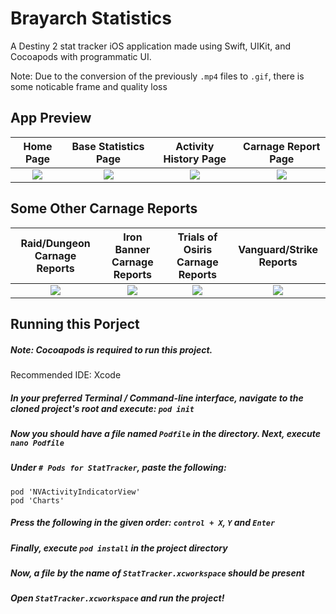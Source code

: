 # Brayarch Statistics
A Destiny 2 stat tracker iOS application made using Swift, UIKit, and Cocoapods with programmatic UI.

Note: Due to the conversion of the previously `.mp4` files to `.gif`, there is some noticable frame and quality loss

## App Preview

|Home Page                  |  Base Statistics Page     |  Activity History Page    |  Carnage Report Page      | 
|:-------------------------:|:-------------------------:|:-------------------------:|:-------------------------:|
<img src="https://github.com/vrundpat/BrayarchStatistics/blob/master/StatTracker/Assets.xcassets/homescreen1.dataset/homescreen1.gif" >  |  <img src="https://github.com/vrundpat/BrayarchStatistics/blob/master/StatTracker/Assets.xcassets/statscreen1.dataset/statscreen1.gif" >  | <img src="https://github.com/vrundpat/BrayarchStatistics/blob/master/StatTracker/Assets.xcassets/activityscreen1.dataset/activityscreen1.gif" > | <img src="https://github.com/vrundpat/BrayarchStatistics/blob/master/StatTracker/Assets.xcassets/carnagereportscreen1.dataset/carnagereportscreen1.gif" > |


## Some Other Carnage Reports 
|Raid/Dungeon Carnage Reports|Iron Banner Carnage Reports|Trials of Osiris Carnage Reports|Vanguard/Strike Reports| 
|:-------------------------:  |:-------------------------:|:-------------------------:|:-------------------------:|
<img src="https://github.com/vrundpat/BrayarchStatistics/blob/master/StatTracker/Assets.xcassets/dungeoncarnagereport.imageset/dungeoncarnagereport.png" >  | <img src="https://github.com/vrundpat/BrayarchStatistics/blob/master/StatTracker/Assets.xcassets/ironbannercarnagereport.imageset/ironbannercarnagereport.png" >       |<img src="https://github.com/vrundpat/BrayarchStatistics/blob/master/StatTracker/Assets.xcassets/trialscarnagereport.imageset/trialscarnagereport.png" >       |<img src="https://github.com/vrundpat/BrayarchStatistics/blob/master/StatTracker/Assets.xcassets/strikecarnagereport.imageset/strikecarnagereport.png" >        |


## Running this Porject
##### Note: Cocoapods is required to run this project.
Recommended IDE: Xcode
##### In your preferred Terminal / Command-line interface, navigate to the cloned project's root and execute: `pod init`
##### Now you should have a file named `Podfile` in the directory. Next, execute `nano Podfile`
##### Under `# Pods for StatTracker`, paste the following:
  `pod 'NVActivityIndicatorView'`<br/>
    `pod 'Charts'`
##### Press the following in the given order: `control + X`, `Y` and `Enter`
##### Finally, execute `pod install` in the project directory
##### Now, a file by the name of `StatTracker.xcworkspace` should be present
##### Open `StatTracker.xcworkspace` and run the project!
